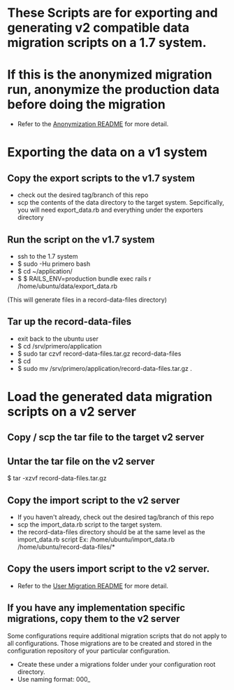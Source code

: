 These Scripts are for exporting and generating v2 compatible data migration scripts on a 1.7 system.
==================================================================================================


If this is the anonymized migration run, anonymize the production data before doing the migration
=================================================================================================
- Refer to the [Anonymization README](./anonymizers/README.md) for more detail.


Exporting the data on a v1 system
==================================

Copy the export scripts to the v1.7 system
-------------------------------------------
- check out the desired tag/branch of this repo
- scp the contents of the data directory to the target system.
  Sepcifically, you will need export_data.rb and everything under the exporters directory


Run the script on the v1.7 system
---------------------------------
- ssh to the 1.7 system
- $ sudo -Hu primero bash
- $ cd ~/application/
- $ $ RAILS_ENV=production bundle exec rails r /home/ubuntu/data/export_data.rb

(This will generate files in a record-data-files directory)


Tar up the record-data-files
----------------------------
- exit back to the ubuntu user
- $ cd /srv/primero/application
- $ sudo tar czvf record-data-files.tar.gz record-data-files
- $ cd
- $ sudo mv /srv/primero/application/record-data-files.tar.gz .



Load the generated data migration scripts on a v2 server
========================================================

Copy / scp the tar file to the target v2 server
-------------------------------------------------

Untar the tar file on the v2 server
----------------------------------------
$ tar -xzvf record-data-files.tar.gz


Copy the import script to the v2 server
-----------------------------------------
- If you haven't already, check out the desired tag/branch of this repo
- scp the import_data.rb script to the target system.
- the record-data-files directory should be at the same level as the import_data.rb script
  Ex:   /home/ubuntu/import_data.rb
        /home/ubuntu/record-data-files/*

Copy the users import script to the v2 server.
-------------------------------------------------------------------------------
- Refer to the [User Migration README](../users/README.md) for more detail.


If you have any implementation specific migrations, copy them to the v2 server
------------------------------------------------------------------------------
Some configurations require additional migration scripts that do not apply to all configurations.
Those migrations are to be created and stored in the configuration repository of your particular configuration.
- Create these under a migrations folder under your configuration root directory.
- Use naming format:  000_<script name>, 001_<second script name>, 002_<third script name>, etc.


ON THE v2 SERVER
----------------------

Run user migrations.
------------------------------------------------------
- Refer to the [User Migration README](../users/README.md) for more detail.


Copy the scripts to the application docker container
------------------------------------------------------
- $ docker ps   (to get the name of the application image)
- $ docker cp record-data-files primero_application_1:/srv/primero/application/tmp/.  (where primero_application_1 is the image name)
- $ docker cp import_data.rb primero_application_1:/srv/primero/application/tmp/.


If you have any implementation specific migrations, copy them to the docker container, same as above
----------------------------------------------------------------------------------------------------
EXAMPLE
- $ docker cp migrations primero_application_1:/srv/primero/application/tmp/.


Run the script in the docker container
---------------------------------------
- $ sudo docker exec -it primero_application_1 bash  (to access the docker container)
- $ cd /srv/primero/application
- $ rails r ./tmp/import_data.rb > import_data.out

If you have any implementation specific migrations, run them in the docker container
------------------------------------------------------------------------------------
EXAMPLE
- $ rails r tmp/migrations/000_migrate_incident_fields.rb


Still in the docker container, reindex solr
-------------------------------------------
- $ rake sunspot:remove_all
- $ rake sunspot:reindex
